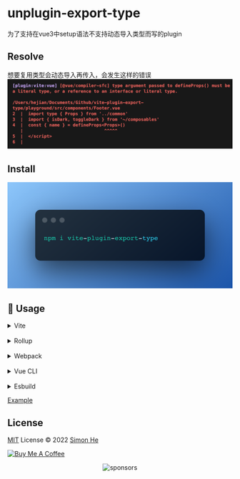 # unplugin-export-type
为了支持在vue3中setup语法不支持动态导入类型而写的plugin

## Resolve
想要复用类型会动态导入再传入，会发生这样的错误
![example](/assets/example.png)

## Install
![install](/assets/install.png)

## 🌈 Usage

<details>
<summary>Vite</summary>

```ts
// vite.config.ts
import { vitePluginPlugin } from 'unplugin-export-type'
export default defineConfig({
  plugins: [vitePluginPlugin(/* options */)],
})
```

</details>
<br>
<details>
<summary>Rollup</summary>

```ts
// rollup.config.js
import { resolve } from 'path'
import { rollupPlugin } from 'unplugin-export-type'
export default {
  plugins: [rollupPlugin(/* options */)],
}
```

</details>
<br>
<details>
<summary>Webpack</summary>

```ts
// webpack.config.js
module.exports = {
  /* ... */
  plugins: [
    require('unplugin-export-type').webpackPlugin({
      /* options */
    }),
  ],
}
```

</details>
<br>
<details>
<summary>Vue CLI</summary>

```ts
// vue.config.js
module.exports = {
  configureWebpack: {
    plugins: [
      require('unplugin-export-type').webpackPlugin({
        /* options */
      }),
    ],
  },
}
```

</details>
<br>
<details>
<summary>Esbuild</summary>

```ts
// esbuild.config.js
import { build } from 'esbuild'
import { esbuildPlugin } from 'unplugin-export-type'

build({
  plugins: [esbuildPlugin(/* options */)],
})
```

</details>

[Example](./playground/src/components/Footer.vue)

## License
[MIT](./LICENSE) License © 2022 [Simon He](https://github.com/Simon-He95)

<a href="https://github.com/Simon-He95/sponsor" target="_blank"><img src="https://cdn.buymeacoffee.com/buttons/default-orange.png" alt="Buy Me A Coffee" style="height: 51px !important;width: 217px !important;" ></a>


<span><div align="center">![sponsors](https://www.hejian.club/images/sponsors.jpg)</div></span>
